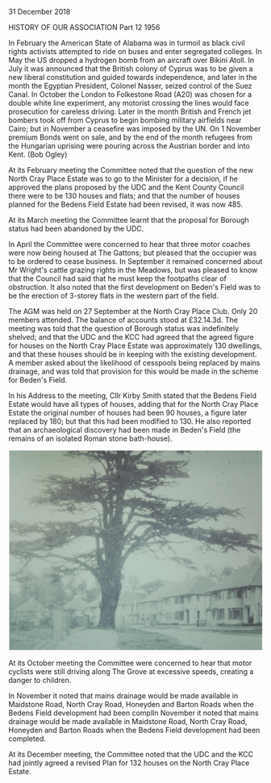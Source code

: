 31 December 2018

HISTORY OF OUR ASSOCIATION Part 12 1956

In February the American State of Alabama was in turmoil as black civil rights activists attempted to ride on buses and enter segregated colleges. In May the US dropped a hydrogen bomb from an aircraft over Bikini Atoll. In July it was announced that the British colony of Cyprus was to be given a new liberal constitution and guided towards independence, and later in the month the Egyptian President, Colonel Nasser, seized control of the Suez Canal. In October the London to Folkestone Road (A20) was chosen for a double white line experiment, any motorist crossing the lines would face prosecution for careless driving. Later in the month British and French jet bombers took off from Cyprus to begin bombing military airfields near Cairo; but in November a ceasefire was imposed by the UN. On 1 November premium Bonds went on sale, and by the end of the month refugees from the Hungarian uprising were pouring across the Austrian border and into Kent. (Bob Ogley)

At its February meeting the Committee noted that the question of the new North Cray Place Estate was to go to the Minister for a decision, if he approved the plans proposed by the UDC and the Kent County Council there were to be 130 houses and flats; and that the number of houses planned for the Bedens Field Estate had been revised, it was now 485.

At its March meeting the Committee learnt that the proposal for Borough status had been abandoned by the UDC.

In April the Committee were concerned to hear that three motor coaches were now being housed at The Gattons; but pleased that the occupier was to be ordered to cease business. In September it remained concerned about Mr Wright's cattle grazing rights in the Meadows, but was pleased to know that the Council had said that he must keep the footpaths clear of obstruction. It also noted that the first development on Beden's Field was to be the erection of 3-storey flats in the western part of the field.

The AGM was held on 27 September at the North Cray Place Club. Only 20 members attended. The balance of accounts stood at £32.14.3d. The meeting was told that the question of Borough status was indefinitely shelved; and that the UDC and the KCC had agreed that the agreed figure for houses on the North Cray Place Estate was approximately 130 dwellings, and that these houses should be in keeping with the existing development. A member asked about the likelihood of cesspools being replaced by mains drainage, and was told that provision for this would be made in the scheme for Beden's Field.

In his Address to the meeting, Cllr Kirby Smith stated that the Bedens Field Estate would have all types of houses, adding that for the North Cray Place Estate the original number of houses had been 90 houses, a figure later replaced by 180; but that this had been modified to 130. He also reported that an archaeological discovery had been made in Beden's Field (the remains of an isolated Roman stone bath-house).[](http://www.northcrayresidents.org.uk/posters/poster229.pdf)

![Image](images/nm0654_1.gif)

At its October meeting the Committee were concerned to hear that motor cyclists were still driving along The Grove at excessive speeds, creating a danger to children.

In November it noted that mains drainage would be made available in Maidstone Road, North Cray Road, Honeyden and Barton Roads when the Bedens Field development had been complIn November it noted that mains drainage would be made available in Maidstone Road, North Cray Road, Honeyden and Barton Roads when the Bedens Field development had been completed.

At its December meeting, the Committee noted that the UDC and the KCC had jointly agreed a revised Plan for 132 houses on the North Cray Place Estate.
